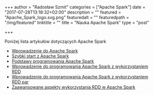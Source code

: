 +++
author = "Radosław Szmit"
categories = ["Apache Spark"]
date = "2017-07-28T13:18:32+02:00"
description = ""
featured = "Apache_Spark_logo.svg.png"
featuredalt = ""
featuredpath = "/img/featured"
linktitle = ""
title = "Nauka Apache Spark"
type = "post"

+++

Poniżej lista artykułów dotyczących Apache Spark

* [Wprowadzenie do Apache Spark](/blog/spark/spark-introduction)
* [Szybki start z Apache Spark](/blog/spark/spark-quick-start)
* [Podstawy programowania Apache Spark](/blog/spark/spark-programming-basic-steps)
* [Wprowadzenie do programowania Apache Spark z wykorzystaniem RDD](/blog/spark/spark-programming-rdd)
* [Wprowadzenie do programowania Apache Spark z wykorzystaniem RDD par](/blog/spark/spark-programming-rdd-pairs)
* [Zaawansowane aspekty wykorzystania RDD w Apache Spark](/blog/spark/spark-programming-rdd-advanced)
